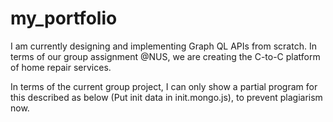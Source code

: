 # my_portfolio

I am currently designing and implementing Graph QL APIs from scratch.
In terms of our group assignment @NUS, we are creating the C-to-C platform of home repair services.

In terms of the current group project, I can only show a partial program for this described as below (Put init data in init.mongo.js), to prevent plagiarism now.


```

```


